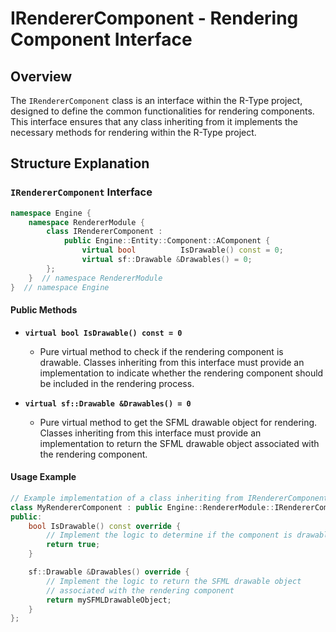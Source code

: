 # IRendererComponent - Rendering Component Interface

## Overview

The `IRendererComponent` class is an interface within the R-Type project, designed to define the common functionalities for rendering components. This interface ensures that any class inheriting from it implements the necessary methods for rendering within the R-Type project.

## Structure Explanation

### `IRendererComponent` Interface

```cpp
namespace Engine {
    namespace RendererModule {
        class IRendererComponent :
            public Engine::Entity::Component::AComponent {
                virtual bool          IsDrawable() const = 0;
                virtual sf::Drawable &Drawables() = 0;
        };
    }  // namespace RendererModule
}  // namespace Engine
```

#### Public Methods

- **`virtual bool IsDrawable() const = 0`**
  - Pure virtual method to check if the rendering component is drawable. Classes inheriting from this interface must provide an implementation to indicate whether the rendering component should be included in the rendering process.

- **`virtual sf::Drawable &Drawables() = 0`**
  - Pure virtual method to get the SFML drawable object for rendering. Classes inheriting from this interface must provide an implementation to return the SFML drawable object associated with the rendering component.

#### Usage Example

```cpp
// Example implementation of a class inheriting from IRendererComponent
class MyRendererComponent : public Engine::RendererModule::IRendererComponent {
public:
    bool IsDrawable() const override {
        // Implement the logic to determine if the component is drawable
        return true;
    }

    sf::Drawable &Drawables() override {
        // Implement the logic to return the SFML drawable object
        // associated with the rendering component
        return mySFMLDrawableObject;
    }
};
```